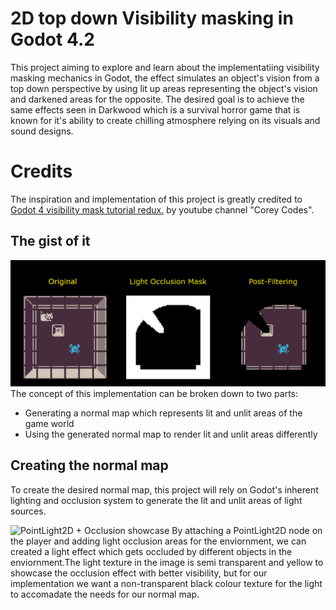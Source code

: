 # 2D top down Visibility masking in Godot 4.2
This project aiming to explore and learn about the implementatiing visibility masking mechanics in Godot, the effect simulates an object's vision from a top down perspective by using lit up areas representing the object's vision and darkened areas for the opposite. The desired goal is to achieve the same effects seen in Darkwood which is a survival horror game that is known for it's ability to create chilling atmosphere relying on its visuals and sound designs.

# Credits
The inspiration and implementation of this project is greatly credited to [Godot 4 visibility mask tutorial redux.](https://youtu.be/iKRJqx9KCJU?si=kKWFoyubXUI5EA7h) by youtube channel "Corey Codes". 

## The gist of it
![General concept showcase](/concept.gif)
The concept of this implementation can be broken down to two parts:

- Generating a normal map which represents lit and unlit areas of the game world
- Using the generated normal map to render lit and unlit areas differently

## Creating the normal map
To create the desired normal map, this project will rely on Godot's inherent lighting and occlusion system to generate the lit and unlit areas of light sources. 

![PointLight2D + Occlusion showcase](/PointLight_Occlusion/png)
By attaching a PointLight2D node on the player and adding light occlusion areas for the enviornment, we can created a light effect which gets occluded by different objects in the enviornment.The light texture in the image is semi transparent and yellow to showcase the occlusion effect with better visibility, but for our implementation we want a non-transparent black colour texture for the light to accomadate the needs for our normal map.
